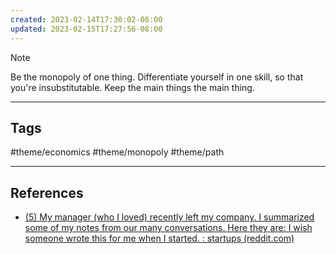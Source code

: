 ```yaml
---
created: 2023-02-14T17:30:02-08:00
updated: 2023-02-15T17:27:56-08:00
---
```


> [!NOTE]
> Be the monopoly of one thing. Differentiate yourself in one skill, so that you're insubstitutable. Keep the main things the main thing.

---
## Tags
#theme/economics #theme/monopoly #theme/path

---
## References
- [(5) My manager (who I loved) recently left my company. I summarized some of my notes from our many conversations. Here they are: I wish someone wrote this for me when I started. : startups (reddit.com)](https://www.reddit.com/r/startups/comments/74pms1/my_manager_who_i_loved_recently_left_my_company_i/?utm_medium=android_app&utm_source=share)